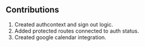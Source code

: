 ## Contributions
1. Created authcontext and sign out logic.
2. Added protected routes connected to auth status.
3. Created google calendar integration.